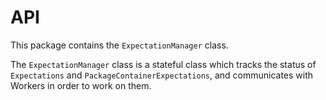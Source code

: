 # API

This package contains the `ExpectationManager` class.

The `ExpectationManager` class is a stateful class which tracks the status of `Expectations` and `PackageContainerExpectations`, and communicates with Workers in order to work on them.
